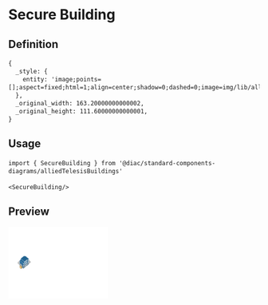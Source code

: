 # Secure Building

## Definition

```
{
  _style: { 
    entity: 'image;points=[];aspect=fixed;html=1;align=center;shadow=0;dashed=0;image=img/lib/allied_telesis/buildings/Secure_Building.svg;strokeColor=none;',
  },
  _original_width: 163.20000000000002,
  _original_height: 111.60000000000001,
}
```

## Usage

```
import { SecureBuilding } from '@diac/standard-components-diagrams/alliedTelesisBuildings'

<SecureBuilding/>
```

## Preview

<img src="./secure-building.png" width="200"/>
